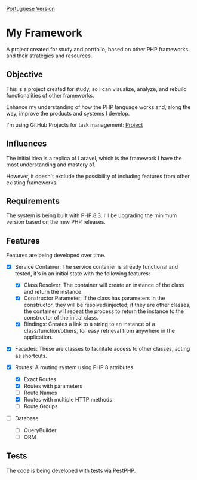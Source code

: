 [Portuguese Version](https://github.com/skay1994/portifolio-my-framework/blob/master/README_PT.md)

# My Framework

A project created for study and portfolio, based on other PHP frameworks and their strategies and resources.

## Objective

This is a project created for study, so I can visualize, analyze, and rebuild functionalities of other frameworks. 

Enhance my understanding of how the PHP language works and, along the way, improve the products and systems I develop.

I'm using GitHub Projects for task management: [Project](https://github.com/users/skay1994/projects/1/views/1)

## Influences

The initial idea is a replica of Laravel, which is the framework I have the most understanding and mastery of.

However, it doesn't exclude the possibility of including features from other existing frameworks.

## Requirements

The system is being built with PHP 8.3. I'll be upgrading the minimum version based on the new PHP releases.

## Features

Features are being developed over time.

 - [x] Service Container: The service container is already functional and tested, it's in an initial state with the following features:
   - [x] Class Resolver: The container will create an instance of the class and return the instance.
   - [x] Constructor Parameter: If the class has parameters in the constructor, they will be resolved/injected, if they are other classes, the container will repeat the process to return the instance to the constructor of the initial class.
   - [x] Bindings: Creates a link to a string to an instance of a class/function/others, for easy retrieval from anywhere in the application.

 - [x] Facades: These are classes to facilitate access to other classes, acting as shortcuts.

 - [x] Routes: A routing system using PHP 8 attributes
   - [x] Exact Routes
   - [x] Routes with parameters
   - [ ] Route Names
   - [x] Routes with multiple HTTP methods
   - [ ] Route Groups

 - [ ] Database
   - [ ] QueryBuilder
   - [ ] ORM

## Tests

The code is being developed with tests via PestPHP.
